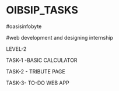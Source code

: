 # OIBSIP_TASKS
#oasisinfobyte

#web development and designing internship



LEVEL-2


TASK-1 -BASIC CALCULATOR


TASK-2 - TRIBUTE PAGE


TASK-3- TO-DO WEB APP

